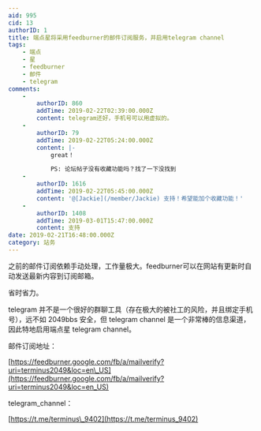 ```yaml
---
aid: 995
cid: 13
authorID: 1
title: 端点星将采用feedburner的邮件订阅服务，并启用telegram channel
tags:
    - 端点
    - 星
    - feedburner
    - 邮件
    - telegram
comments:
    -
        authorID: 860
        addTime: 2019-02-22T02:39:00.000Z
        content: telegram还好，手机号可以用虚拟的。
    -
        authorID: 79
        addTime: 2019-02-22T05:24:00.000Z
        content: |-
            great！

            PS: 论坛帖子没有收藏功能吗？找了一下没找到
    -
        authorID: 1616
        addTime: 2019-02-22T05:45:00.000Z
        content: '@[Jackie](/member/Jackie) 支持！希望能加个收藏功能！'
    -
        authorID: 1408
        addTime: 2019-03-01T15:47:00.000Z
        content: 支持
date: 2019-02-21T16:48:00.000Z
category: 站务
---
```


之前的邮件订阅依赖手动处理，工作量极大。feedburner可以在网站有更新时自动发送最新内容到订阅邮箱。

省时省力。

telegram 并不是一个很好的群聊工具（存在极大的被社工的风险，并且绑定手机号），远不如 2049bbs 安全，但 telegram channel 是一个非常棒的信息渠道，因此特地启用端点星 telegram channel。

邮件订阅地址：

[https://feedburner.google.com/fb/a/mailverify?uri=terminus2049&loc=en\_US](https://feedburner.google.com/fb/a/mailverify?uri=terminus2049&loc=en_US)

telegram\_channel：

[https://t.me/terminus\_9402](https://t.me/terminus_9402)
